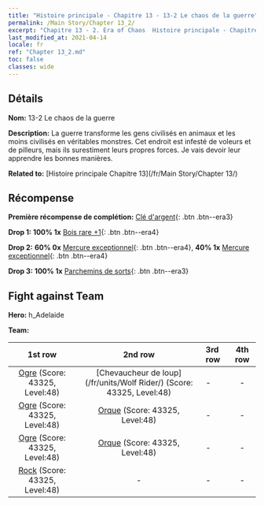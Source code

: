 ```yaml
---
title: "Histoire principale - Chapitre 13 - 13-2 Le chaos de la guerre"
permalink: /Main Story/Chapter 13_2/
excerpt: "Chapitre 13 - 2. Era of Chaos  Histoire principale - Chapitre 13_2. 13-2 Le chaos de la guerre"
last_modified_at: 2021-04-14
locale: fr
ref: "Chapter 13_2.md"
toc: false
classes: wide
---
```


## Détails

 **Nom:** 13-2 Le chaos de la guerre

 **Description:** La guerre transforme les gens civilisés en animaux et les moins civilisés en véritables monstres. Cet endroit est infesté de voleurs et de pilleurs, mais ils surestiment leurs propres forces. Je vais devoir leur apprendre les bonnes manières.

 **Related to:** [Histoire principale Chapitre 13](/fr/Main Story/Chapter 13/)

## Récompense

 **Première récompense de complétion:** [Clé d'argent](/fr/Items/con_693/){: .btn .btn--era3}

 **Drop 1:** **100% 1x** [Bois rare +1](/fr/Items/mat_41/){: .btn .btn--era4}

 **Drop 2:** **60% 0x** [Mercure exceptionnel](/fr/Items/mat_35/){: .btn .btn--era4}, **40% 1x** [Mercure exceptionnel](/fr/Items/mat_35/){: .btn .btn--era4}

 **Drop 3:** **100% 1x** [Parchemins de sorts](/fr/Items/con_694/){: .btn .btn--era3}


## Fight against Team
 **Hero:** h_Adelaide

 **Team:**


  | 1st row | 2nd row | 3rd row | 4th row |
  |:----:|:----:|:----|:----:|
  | [Ogre](/fr/units/Ogre/) (Score: 43325, Level:48)  | [Chevaucheur de loup](/fr/units/Wolf Rider/) (Score: 43325, Level:48)  | - | - |
  | [Ogre](/fr/units/Ogre/) (Score: 43325, Level:48)  | [Orque](/fr/units/Orc/) (Score: 43325, Level:48)  | - | - |
  | [Ogre](/fr/units/Ogre/) (Score: 43325, Level:48)  | [Orque](/fr/units/Orc/) (Score: 43325, Level:48)  | - | - |
  | [Rock](/fr/units/Roc/) (Score: 43325, Level:48)  | - | - | - |


